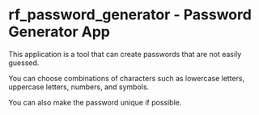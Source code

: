 # rf_password_generator - Password Generator App

This application is a tool that can create passwords that are not easily guessed.

You can choose combinations of characters such as lowercase letters, uppercase letters, numbers, and symbols.

You can also make the password unique if possible.
